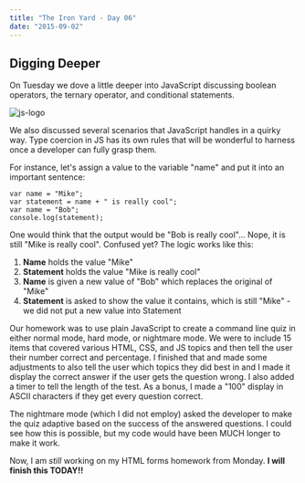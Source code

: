 ```yaml
---
title: "The Iron Yard - Day 06"
date: "2015-09-02"
---
```


## Digging Deeper

On Tuesday we dove a little deeper into JavaScript discussing boolean operators, the ternary operator, and conditional statements.

![js-logo](https://res.cloudinary.com/drumsensei/image/upload/v1515222850/2015-09-02_1_wvwoau.jpg)

We also discussed several scenarios that JavaScript handles in a quirky way. Type coercion in JS has its own rules that will be wonderful to harness once a developer can fully grasp them.

For instance, let's assign a value to the variable "name" and put it into an important sentence:

```
var name = "Mike";
var statement = name + " is really cool";
var name = "Bob";
console.log(statement);
```

One would think that the output would be "Bob is really cool"... Nope, it is still "Mike is really cool". Confused yet? The logic works like this:

1.  **Name** holds the value "Mike"
2.  **Statement** holds the value "Mike is really cool"
3.  **Name** is given a new value of "Bob" which replaces the original of "Mike"
4.  **Statement** is asked to show the value it contains, which is still "Mike" - we did not put a new value into Statement

Our homework was to use plain JavaScript to create a command line quiz in either normal mode, hard mode, or nightmare mode. We were to include 15 items that covered various HTML, CSS, and JS topics and then tell the user their number correct and percentage. I finished that and made some adjustments to also tell the user which topics they did best in and I made it display the correct answer if the user gets the question wrong. I also added a timer to tell the length of the test. As a bonus, I made a "100" display in ASCII characters if they get every question correct.

The nightmare mode (which I did not employ) asked the developer to make the quiz adaptive based on the success of the answered questions. I could see how this is possible, but my code would have been MUCH longer to make it work.

Now, I am _still_ working on my HTML forms homework from Monday. **I will finish this TODAY!!**
